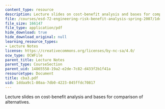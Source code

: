 ```yaml
---
content_type: resource
description: Lecture slides on cost-benefit analysis and bases for comparison of alternatives.
file: /courses/esd-72-engineering-risk-benefit-analysis-spring-2007/1ddaa9c180aa7db04223045ffdc70817_cba3.pdf
file_size: 166147
file_type: application/pdf
hide_download: true
hide_download_original: null
learning_resource_types:
- Lecture Notes
license: https://creativecommons.org/licenses/by-nc-sa/4.0/
ocw_type: OCWFile
parent_title: Lecture Notes
parent_type: CourseSection
parent_uid: 14865558-19a2-e2de-7c82-d433f2b1f41a
resourcetype: Document
title: cba3.pdf
uid: 1ddaa9c1-80aa-7db0-4223-045ffdc70817
---
```

Lecture slides on cost-benefit analysis and bases for comparison of alternatives.